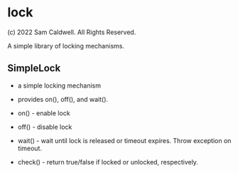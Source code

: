 lock
=====
(c) 2022 Sam Caldwell.  All Rights Reserved.

A simple library of locking mechanisms.

## SimpleLock
* a simple locking mechanism
* provides on(), off(), and wait().

* on() - enable lock
* off() - disable lock
* wait() - wait until lock is released or timeout expires.  Throw exception on timeout.
* check() - return true/false if locked or unlocked, respectively.